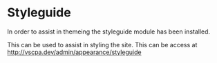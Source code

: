 # Styleguide

In order to assist in themeing the styleguide module has been installed.

This can be used to assist in styling the site. This can be access at http://vscpa.dev/admin/appearance/styleguide
